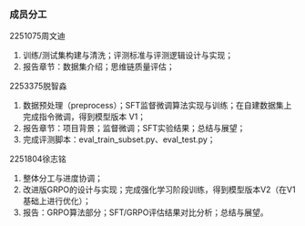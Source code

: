 ### 成员分工
2251075周文迪
   1. 训练/测试集构建与清洗；评测标准与评测逻辑设计与实现；
   2. 报告章节：数据集介绍；思维链质量评估；

2253375脱智淼
   1. 数据预处理（preprocess）；SFT监督微调算法实现与训练；在自建数据集上完成指令微调，得到模型版本 V1；
   2. 报告章节：项目背景；监督微调；SFT实验结果；总结与展望；
   3. 完成评测脚本：eval_train_subset.py、eval_test.py；

2251804徐志铭
   1. 整体分工与进度协调；
   2. 改进版GRPO的设计与实现；完成强化学习阶段训练，得到模型版本V2（在V1基础上进行优化）；
   3. 报告：GRPO算法部分；SFT/GRPO评估结果对比分析；总结与展望。

